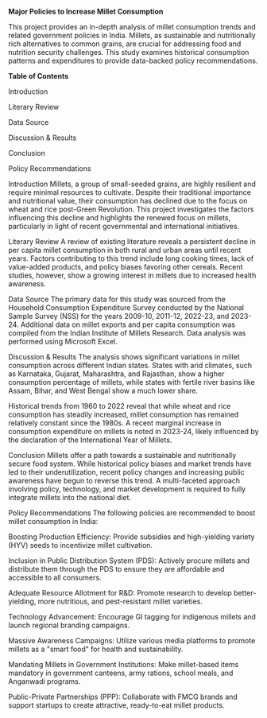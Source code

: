 **Major Policies to Increase Millet Consumption**

This project provides an in-depth analysis of millet consumption trends and related government policies in India. Millets, as sustainable and nutritionally rich alternatives to common grains, are crucial for addressing food and nutrition security challenges. This study examines historical consumption patterns and expenditures to provide data-backed policy recommendations.

**Table of Contents**

Introduction

Literary Review

Data Source

Discussion & Results

Conclusion

Policy Recommendations

Introduction
Millets, a group of small-seeded grains, are highly resilient and require minimal resources to cultivate. Despite their traditional importance and nutritional value, their consumption has declined due to the focus on wheat and rice post-Green Revolution. This project investigates the factors influencing this decline and highlights the renewed focus on millets, particularly in light of recent governmental and international initiatives.

Literary Review
A review of existing literature reveals a persistent decline in per capita millet consumption in both rural and urban areas until recent years. Factors contributing to this trend include long cooking times, lack of value-added products, and policy biases favoring other cereals. Recent studies, however, show a growing interest in millets due to increased health awareness.

Data Source
The primary data for this study was sourced from the Household Consumption Expenditure Survey conducted by the National Sample Survey (NSS) for the years 2009-10, 2011-12, 2022-23, and 2023-24. Additional data on millet exports and per capita consumption was compiled from the Indian Institute of Millets Research. Data analysis was performed using Microsoft Excel.

Discussion & Results
The analysis shows significant variations in millet consumption across different Indian states. States with arid climates, such as Karnataka, Gujarat, Maharashtra, and Rajasthan, show a higher consumption percentage of millets, while states with fertile river basins like Assam, Bihar, and West Bengal show a much lower share.

Historical trends from 1960 to 2022 reveal that while wheat and rice consumption has steadily increased, millet consumption has remained relatively constant since the 1980s. A recent marginal increase in consumption expenditure on millets is noted in 2023-24, likely influenced by the declaration of the International Year of Millets.

Conclusion
Millets offer a path towards a sustainable and nutritionally secure food system. While historical policy biases and market trends have led to their underutilization, recent policy changes and increasing public awareness have begun to reverse this trend. A multi-faceted approach involving policy, technology, and market development is required to fully integrate millets into the national diet.

Policy Recommendations
The following policies are recommended to boost millet consumption in India:

Boosting Production Efficiency: Provide subsidies and high-yielding variety (HYV) seeds to incentivize millet cultivation.

Inclusion in Public Distribution System (PDS): Actively procure millets and distribute them through the PDS to ensure they are affordable and accessible to all consumers.

Adequate Resource Allotment for R&D: Promote research to develop better-yielding, more nutritious, and pest-resistant millet varieties.

Technology Advancement: Encourage GI tagging for indigenous millets and launch regional branding campaigns.

Massive Awareness Campaigns: Utilize various media platforms to promote millets as a "smart food" for health and sustainability.

Mandating Millets in Government Institutions: Make millet-based items mandatory in government canteens, army rations, school meals, and Anganwadi programs.

Public-Private Partnerships (PPP): Collaborate with FMCG brands and support startups to create attractive, ready-to-eat millet products.
